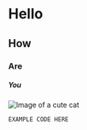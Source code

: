# Hello
## How
### Are
##### You


![Image of a cute cat](https://images.saymedia-content.com/.image/ar_1:1%2Cc_fill%2Ccs_srgb%2Cfl_progressive%2Cq_auto:eco%2Cw_1200/MTk2NzY3MjA5ODc0MjY5ODI2/top-10-cutest-cat-photos-of-all-time.jpg)


```
EXAMPLE CODE HERE
```
